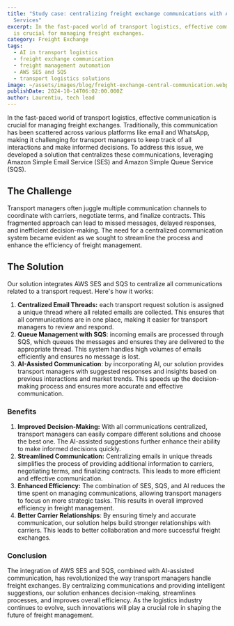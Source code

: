 ```yaml
---
title: "Study case: centralizing freight exchange communications with AI and AWS
  Services"
excerpt: In the fast-paced world of transport logistics, effective communication
  is crucial for managing freight exchanges.
category: Freight Exchange
tags:
  - AI in transport logistics
  - freight exchange communication
  - freight management automation
  - AWS SES and SQS
  - transport logistics solutions
image: ~/assets/images/blog/freight-exchange-central-communication.webp
publishDate: 2024-10-14T06:02:00.000Z
author: Laurentiu, tech lead
---
```

In the fast-paced world of transport logistics, effective communication is crucial for managing freight exchanges. Traditionally, this communication has been scattered across various platforms like email and WhatsApp, making it challenging for transport managers to keep track of all interactions and make informed decisions. To address this issue, we developed a solution that centralizes these communications, leveraging Amazon Simple Email Service (SES) and Amazon Simple Queue Service (SQS).

## The Challenge

Transport managers often juggle multiple communication channels to coordinate with carriers, negotiate terms, and finalize contracts. This fragmented approach can lead to missed messages, delayed responses, and inefficient decision-making. The need for a centralized communication system became evident as we sought to streamline the process and enhance the efficiency of freight management.

## The Solution

Our solution integrates AWS SES and SQS to centralize all communications related to a transport request. Here's how it works:

1. **Centralized Email Threads:** each transport request solution is assigned a unique thread where all related emails are collected. This ensures that all communications are in one place, making it easier for transport managers to review and respond.
2. **Queue Management with SQS**: incoming emails are processed through SQS, which queues the messages and ensures they are delivered to the appropriate thread. This system handles high volumes of emails efficiently and ensures no message is lost.
3. **AI-Assisted Communication**: by incorporating AI, our solution provides transport managers with suggested responses and insights based on previous interactions and market trends. This speeds up the decision-making process and ensures more accurate and effective communication.

### Benefits

1. **Improved Decision-Making:** With all communications centralized, transport managers can easily compare different solutions and choose the best one. The AI-assisted suggestions further enhance their ability to make informed decisions quickly.
2. **Streamlined Communication:** Centralizing emails in unique threads simplifies the process of providing additional information to carriers, negotiating terms, and finalizing contracts. This leads to more efficient and effective communication.
3. **Enhanced Efficiency:** The combination of SES, SQS, and AI reduces the time spent on managing communications, allowing transport managers to focus on more strategic tasks. This results in overall improved efficiency in freight management.
4. **Better Carrier Relationships**: By ensuring timely and accurate communication, our solution helps build stronger relationships with carriers. This leads to better collaboration and more successful freight exchanges.

### Conclusion

The integration of AWS SES and SQS, combined with AI-assisted communication, has revolutionized the way transport managers handle freight exchanges. By centralizing communications and providing intelligent suggestions, our solution enhances decision-making, streamlines processes, and improves overall efficiency. As the logistics industry continues to evolve, such innovations will play a crucial role in shaping the future of freight management.
